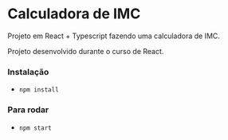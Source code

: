 # Calculadora de IMC

Projeto em React + Typescript
fazendo uma calculadora de IMC.


Projeto desenvolvido durante o curso de React.

### Instalação 
- `npm install`

### Para rodar
- `npm start`
